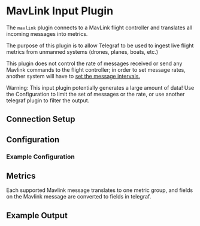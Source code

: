 # MavLink Input Plugin

The `mavlink` plugin connects to a MavLink flight controller and translates all incoming messages into metrics.

The purpose of this plugin is to allow Telegraf to be used to ingest live flight metrics from unmanned systems (drones, planes, boats, etc.)

This plugin does not control the rate of messages received or send any Mavlink commands to the flight controller; in order to set message rates, another system will have to [set the message intervals.](https://mavlink.io/en/mavgen_python/howto_requestmessages.html)

Warning: This input plugin potentially generates a large amount of data! Use the Configuration to limit the set of messages or the rate, or use another telegraf plugin to filter the output.

## Connection Setup

## Configuration

### Example Configuration

## Metrics

Each supported Mavlink message translates to one metric group, and fields on the Mavlink message are converted to fields in telegraf.

## Example Output